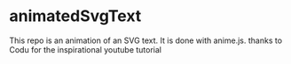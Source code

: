 # animatedSvgText
This repo is an animation of an SVG text. It is done with anime.js. thanks to Codu for the inspirational youtube tutorial
